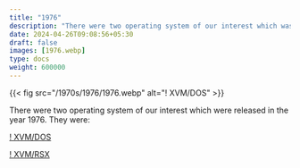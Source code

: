 ```yaml
---
title: "1976"
description: "There were two operating system of our interest which was released in the year 1976. They were:"
date: 2024-04-26T09:08:56+05:30
draft: false
images: [1976.webp]
type: docs
weight: 600000
---
```


{{< fig src="/1970s/1976/1976.webp" alt="! XVM/DOS" >}}

There were two operating system of our interest which were released in the year 1976. They were:

<section class="section section-sm">
  <div class="container">
    <div class="row justify-content-center text-center">
      <div class="col-lg-5">
        <p><a class="btn btn-primary btn-md px-4 mb-1" href="xvm-dos/" role="button">! XVM/DOS</a></p>
      </div>
      <div class="col-lg-5">
        <p><a class="btn btn-primary btn-md px-4 mb-1" href="xvm-rsx/" role="button">! XVM/RSX</a></p>
      </div>
    </div>
  </div>
</section>
